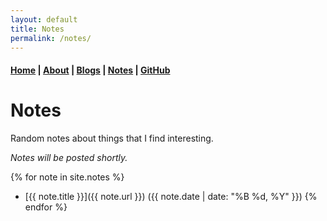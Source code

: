 ```yaml
---
layout: default
title: Notes
permalink: /notes/
---
```


#### [Home](/) | [About](/about/) | [Blogs](/blogs/) | [Notes](/notes/) | [GitHub](https://github.com/tanvincible)

# Notes

Random notes about things that I find interesting.

_Notes will be posted shortly._

{% for note in site.notes %}
  - [{{ note.title }}]({{ note.url }}) ({{ note.date | date: "%B %d, %Y" }})
{% endfor %}
